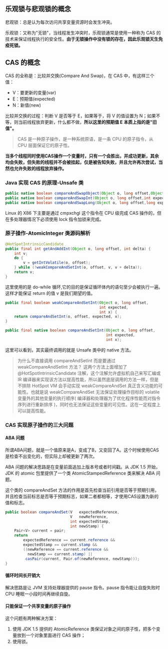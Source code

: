 ## 乐观锁与悲观锁的概念

悲观锁：总是认为每次访问共享变量资源时会发生冲突。

乐观锁：又称为"无锁"，当线程发生冲突时，乐观锁通常是使用一种称为 CAS 的技术来保证线程执行的安全性。**由于无锁操作中没有锁的存在，因此乐观锁天生免疫死锁。**

## CAS 的概念

CAS 的全称是：比较并交换(Compare And Swap)，在 CAS 中，有这样三个值：

- V：要更新的变量(var)
- E：预期值(expected)
- N：新值(new)

比较并交换的过程：判断 V 是否等于 E，如果等于，将 V 的值设置为 N；如果不等，则当前线程放弃更新，什么都不做，**所以这里的预期值 E 本质上指的是"旧值"。**

> CAS 是一种原子操作，是一种系统原语，是一条 CPU 的原子指令，从 CPU 层面保证它的原子性。

**当多个线程同时使用CAS操作一个变量时，只有一个会胜出，并成功更新，其余均会失败，但失败的线程并不会被挂起，仅是被告知失败，并且允许再次尝试，当然也允许失败的线程放弃操作。**

### Java 实现 CAS 的原理-Unsafe 类

```java
public native boolean compareAndSwapObject(Object o, long offset,Object expected, Object x);
public native boolean compareAndSwapInt(Object o, long offset,int expected,int x);
public native boolean compareAndSwapLong(Object o, long offset,long expected,long x);
```

Linux 的 X86 下主要是通过 cmpxchgl 这个指令在 CPU 级完成 CAS 操作的，但在多处理器情况下必须使用 lock 指令加锁来完成。 

### 原子操作-AtomicInteger 类源码解析

```java
@HotSpotIntrinsicCandidate
public final int getAndAddInt(Object o, long offset, int delta) {
    int v;
    do {
        v = getIntVolatile(o, offset);
    } while (!weakCompareAndSetInt(o, offset, v, v + delta));
    return v;
}
```
这里使用的是 do-while 循环,它的目的是保证循环体内的语句至少会被执行一遍。这样才能保证 return 的值 v 是我们期望的值。

```java
public final boolean weakCompareAndSetInt(Object o, long offset,
                                          int expected,
                                          int x) {
    return compareAndSetInt(o, offset, expected, x);
}

public final native boolean compareAndSetInt(Object o, long offset,
                                             int expected,
                                             int x);
```
这里可以看到，其实最终调用的就是 Unsafe 类中的 native 方法。

> 为什么不直接调用 compareAndSetInt 而是要通过 weakCompareAndSetInt 方法？
> 这两个方法上面增加了 @HotSpotIntrinsicCandidate 注解，这个注解允许虚拟机自己来写汇编或 IR 编译器来实现该方法以提高性能，所以虽然底层调用的方法一样，但是不排除 HotSpot VM 会手动实现 weakCompareAndSet 真正含义功能的可能性。也就是说 weakCompareAndSet 无法保证处理操作目标的 volatile 变量外的其他变量的执行顺序( 编译器和处理器为了优化程序性能而对指令序列进行重新排序 )，同时也无法保证这些变量的可见性。这在一定程度上可以提高性能。

### CAS 实现原子操作的三大问题
#### ABA 问题

所谓ABA问题，就是一个值原来是A，变成了B，又变回了A。这个时候使用CAS是检查不出变化的，但实际上却被更新了两次。

ABA 问题的解决思路是在变量前面追加上版本号或者时间戳。从 JDK 1.5 开始，JDK 的 atomic 包里提供了一个类 AtomicStampedReference 类来解决 ABA 问题。

这个类的 compareAndSet 方法的作用是首先检查当前引用是否等于预期引用，并且检查当前标志是否等于预期标志，如果二者都相等，才使用CAS设置为新的值和标志。
```java
public boolean compareAndSet(V   expectedReference,
                             V   newReference,
                             int expectedStamp,
                             int newStamp) {
    Pair<V> current = pair;
    return
        expectedReference == current.reference &&
        expectedStamp == current.stamp &&
        ((newReference == current.reference &&
          newStamp == current.stamp) ||
         casPair(current, Pair.of(newReference, newStamp)));
}
```

#### 循环时间长开销大

解决思路是让 JVM 支持处理器提供的 pause 指令。pause 指令能让自旋失败时 CPU 睡眠一小段时间再继续自旋。

#### 只能保证一个共享变量的原子操作
这个问题有两种解决方案：
1. 使用 JDK 1.5 提供的 AtomicReference 类保证对象之间的原子性，把多个变量放到一个对象里面进行 CAS 操作；
2. 使用锁。